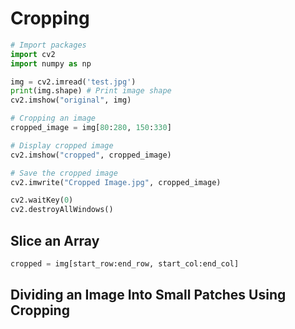 # Cropping

```py
# Import packages
import cv2
import numpy as np

img = cv2.imread('test.jpg')
print(img.shape) # Print image shape
cv2.imshow("original", img)

# Cropping an image
cropped_image = img[80:280, 150:330]

# Display cropped image
cv2.imshow("cropped", cropped_image)

# Save the cropped image
cv2.imwrite("Cropped Image.jpg", cropped_image)

cv2.waitKey(0)
cv2.destroyAllWindows()
```

## Slice an Array
```py
cropped = img[start_row:end_row, start_col:end_col]
```
## Dividing an Image Into Small Patches Using Cropping